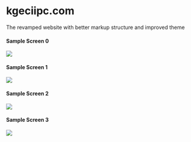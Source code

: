 # kgeciipc.com
The revamped website with better markup structure and improved theme

#### Sample Screen 0

<kbd>
  <img src="https://user-images.githubusercontent.com/52620158/89719206-9216e900-d9e3-11ea-9365-a09786c46015.png">
</kbd>

#### Sample Screen 1

<kbd>
  <img src="https://user-images.githubusercontent.com/52620158/89719213-980cca00-d9e3-11ea-87f2-bc14daf2d3e2.png">
</kbd>

#### Sample Screen 2

<kbd>
  <img src="https://user-images.githubusercontent.com/52620158/89719214-993df700-d9e3-11ea-87aa-5fcd747684e0.png">
</kbd>

#### Sample Screen 3

<kbd>
  <img src="https://user-images.githubusercontent.com/52620158/89719215-9a6f2400-d9e3-11ea-9328-4ef3439b4ccd.png">
</kbd>
